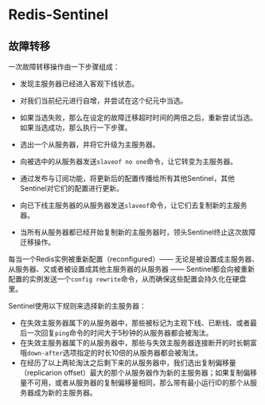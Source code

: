 # Redis-Sentinel





## 故障转移

一次故障转移操作由一下步骤组成：

- 发现主服务器已经进入客观下线状态。
- 对我们当前纪元进行自增，并尝试在这个纪元中当选。

- 如果当选失败，那么在设定的故障迁移超时时间的两倍之后，重新尝试当选。如果当选成功，那么执行一下步骤。
- 选出一个从服务器，并将它升级为主服务器。
- 向被选中的从服务器发送`slaveof no one`命令，让它转变为主服务器。
- 通过发布与订阅功能，将更新后的配置传播给所有其他Sentinel，其他Sentinel对它们的配置进行更新。
- 向已下线主服务器的从服务器发送`slaveof`命令，让它们去复制新的主服务器。
- 当所有从服务器都已经开始复制新的主服务器时，领头Sentinel终止这次故障迁移操作。

每当一个Redis实例被重新配置（reconfigured）—— 无论是被设置成主服务器、从服务器、又或者被设置成其他主服务器的从服务器 —— Sentinel都会向被重新配置的实例发送一个`config rewrite`命令，从而确保这些配置会持久化在硬盘里。

Sentinel使用以下规则来选择新的主服务器：

- 在失效主服务器属下的从服务器中，那些被标记为主观下线、已断线、或者最后一次回复`ping`命令的时间大于5秒钟的从服务器都会被淘汰。
- 在失效主服务器属下的从服务器中，那些与失效主服务器连接断开的时长朝富哦`down-after`选项指定的时长10倍的从服务器都会被淘汰。
- 在经历了以上两轮淘汰之后剩下来的从服务器中，我们选出复制偏移量（replicarion offset）最大的那个从服务器作为新的主服务器；如果复制偏移量不可用，或者从服务器的复制偏移量相同，那么带有最小运行ID的那个从服务器成为新的主服务器。